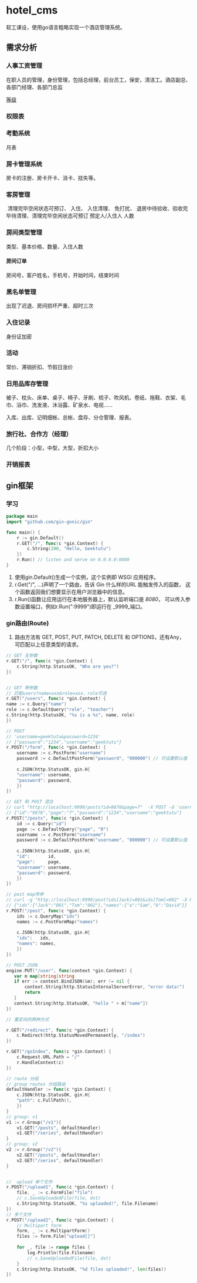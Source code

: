 # hotel_cms
软工课设，使用go语言粗略实现一个酒店管理系统。

## 需求分析

### 人事工资管理

在职人员的管理，身份管理，包括总经理，前台员工，保安，清洁工。酒店副总、各部门经理、各部门总监

[等级](https://wenku.baidu.com/view/f3d03db6ad51f01dc381f123.html)

### 权限表





### 考勤系统



月表



### 房卡管理系统

房卡的注册、房卡开卡、消卡、挂失等。

### 客房管理

​	清理完毕空闲状态可预订、 入住、 入住清理、 免打扰、 退房中待验收、验收完毕待清理、清理完毕空闲状态可预订  预定人/入住人  人数



### 房间类型管理

类型、基本价格、数量、入住人数



#### 房间订单

房间号，客户姓名，手机号，开始时间，结束时间



### 黑名单管理

出现了迟退、房间损坏严重、超时三次



### 入住记录

身份证加密



### 活动

常价、滞销折扣、节假日涨价



### 日用品库存管理

被子、枕头、床单、桌子、椅子、牙刷、梳子、吹风机、卷纸、拖鞋、衣架、毛巾、浴巾、洗发液、沐浴露、矿泉水、电视......

入库、出库、记明细帐、总帐、盘存、分仓管理、报表。

### 旅行社、合作方（经理）

几个阶段：小型，中型，大型，折扣大小

### 开销报表


## gin框架

### 学习

```go
package main
import "github.com/gin-gonic/gin"

func main() {
	r := gin.Default()
	r.GET("/", func(c *gin.Context) {
		c.String(200, "Hello, Geektutu")
	})
	r.Run() // listen and serve on 0.0.0.0:8080
}
```

1. 使用gin.Default()生成一个实例，这个实例即 WSGI 应用程序。
2. r.Get("/", ...)声明了一个路由，告诉 Gin 什么样的URL 能触发传入的函数，
这个函数返回我们想要显示在用户浏览器中的信息。
3. r.Run()函数让应用运行在本地服务器上，默认监听端口是 _8080_，
   可以传入参数设置端口，例如r.Run(":9999")即运行在 _9999_端口。


### gin路由(Route)

1. 路由方法有 GET, POST, PUT, PATCH, DELETE 和 OPTIONS，还有Any，
可匹配以上任意类型的请求。

```go
// GET 无参数
r.GET("/", func(c *gin.Context) {
	c.String(http.StatusOK, "Who are you?")
})


// GET 带参数 
// 匹配users?name=xxx&role=xxx，role可选
r.GET("/users", func(c *gin.Context) {
name := c.Query("name")
role := c.DefaultQuery("role", "teacher")
c.String(http.StatusOK, "%s is a %s", name, role)
})

// POST
// 'username=geektutu&password=1234'
// {"password":"1234","username":"geektutu"}
r.POST("/form", func(c *gin.Context) {
    username := c.PostForm("username")
    password := c.DefaultPostForm("password", "000000") // 可设置默认值
    
    c.JSON(http.StatusOK, gin.H{
    "username": username,
    "password": password,
    })
})

// GET 和 POST 混合
// curl "http://localhost:9999/posts?id=9876&page=7"  -X POST -d 'username=geektutu&password=1234'
// {"id":"9876","page":"7","password":"1234","username":"geektutu"}
r.POST("/posts", func(c *gin.Context) {
    id := c.Query("id")
    page := c.DefaultQuery("page", "0")
    username := c.PostForm("username")
    password := c.DefaultPostForm("username", "000000") // 可设置默认值
    
    c.JSON(http.StatusOK, gin.H{
    "id":       id,
    "page":     page,
    "username": username,
    "password": password,
    })
})

// post map传参
// curl -g "http://localhost:9999/post?ids[Jack]=001&ids[Tom]=002" -X POST -d 'names[a]=Sam&names[b]=David'
// {"ids":{"Jack":"001","Tom":"002"},"names":{"a":"Sam","b":"David"}}
r.POST("/post", func(c *gin.Context) {
    ids := c.QueryMap("ids")
    names := c.PostFormMap("names")
    
    c.JSON(http.StatusOK, gin.H{
    "ids":   ids,
    "names": names,
    })
})

// POST JSON 
engine.PUT("/user", func(context *gin.Context) {
   var m map[string]string
   if err := context.BindJSON(&m); err != nil {
       context.String(http.StatusInternalServerError, "error data!")
       return
   }
   context.String(http.StatusOK, "hello " + m["name"])
})

// 重定向的两种方式

r.GET("/redirect", func(c *gin.Context) {
    c.Redirect(http.StatusMovedPermanently, "/index")
})

r.GET("/goIndex", func(c *gin.Context) {
    c.Request.URL.Path = "/"
    r.HandleContext(c)
})

// route 分组
// group routes 分组路由
defaultHandler := func(c *gin.Context) {
    c.JSON(http.StatusOK, gin.H{
    "path": c.FullPath(),
    })
}
// group: v1
v1 := r.Group("/v1"){
    v1.GET("/posts", defaultHandler)
    v1.GET("/series", defaultHandler)
}
// group: v2
v2 := r.Group("/v2"){
    v2.GET("/posts", defaultHandler)
    v2.GET("/series", defaultHandler)
}


//  upload 单个文件
r.POST("/upload1", func(c *gin.Context) {
    file, _ := c.FormFile("file")
    // c.SaveUploadedFile(file, dst)
    c.String(http.StatusOK, "%s uploaded!", file.Filename)
})
// 多个文件
r.POST("/upload2", func(c *gin.Context) {
    // Multipart form
    form, _ := c.MultipartForm()
    files := form.File["upload[]"]
    
    for _, file := range files {
        log.Println(file.Filename)
        // c.SaveUploadedFile(file, dst)
    }
    c.String(http.StatusOK, "%d files uploaded!", len(files))
})
```

